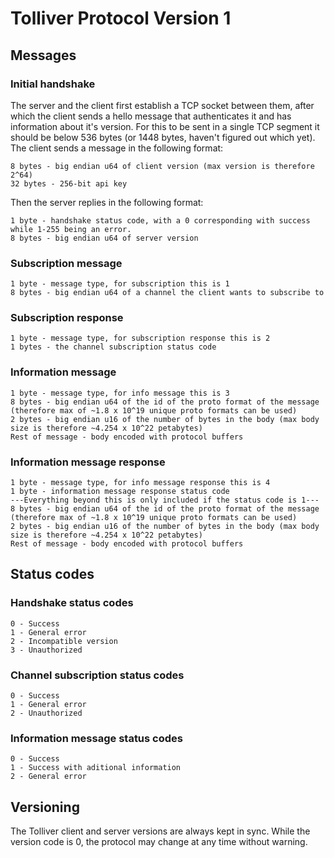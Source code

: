 # Tolliver Protocol Version 1

## Messages

### Initial handshake

The server and the client first establish a TCP socket between them, after which the client sends a hello message that authenticates it and has information about it's version. For this to be sent in a single TCP segment it should be below 536 bytes (or 1448 bytes, haven't figured out which yet). The client sends a message in the following format:

```
8 bytes - big endian u64 of client version (max version is therefore 2^64)
32 bytes - 256-bit api key
```

Then the server replies in the following format:

```
1 byte - handshake status code, with a 0 corresponding with success while 1-255 being an error.
8 bytes - big endian u64 of server version
```

### Subscription message

```
1 byte - message type, for subscription this is 1
8 bytes - big endian u64 of a channel the client wants to subscribe to
```

### Subscription response

```
1 byte - message type, for subscription response this is 2
1 bytes - the channel subscription status code
```

### Information message

```
1 byte - message type, for info message this is 3
8 bytes - big endian u64 of the id of the proto format of the message (therefore max of ~1.8 x 10^19 unique proto formats can be used)
2 bytes - big endian u16 of the number of bytes in the body (max body size is therefore ~4.254 x 10^22 petabytes)
Rest of message - body encoded with protocol buffers
```

### Information message response

```
1 byte - message type, for info message response this is 4
1 byte - information message response status code
---Everything beyond this is only included if the status code is 1---
8 bytes - big endian u64 of the id of the proto format of the message (therefore max of ~1.8 x 10^19 unique proto formats can be used)
2 bytes - big endian u16 of the number of bytes in the body (max body size is therefore ~4.254 x 10^22 petabytes)
Rest of message - body encoded with protocol buffers
```

## Status codes

### Handshake status codes

```
0 - Success
1 - General error
2 - Incompatible version
3 - Unauthorized
```

### Channel subscription status codes

```
0 - Success
1 - General error
2 - Unauthorized
```

### Information message status codes
```
0 - Success
1 - Success with aditional information
2 - General error
```

## Versioning

The Tolliver client and server versions are always kept in sync. While the version code is 0, the protocol may change at any time without warning.
